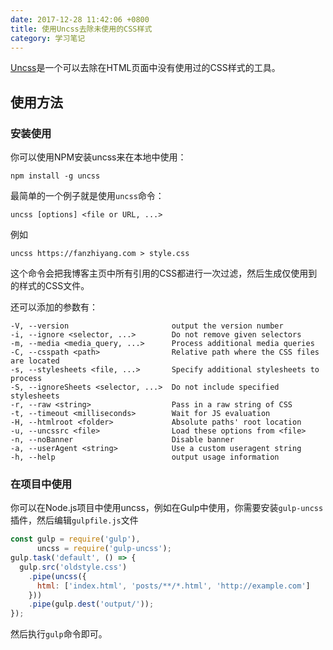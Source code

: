 ```yaml
---
date: 2017-12-28 11:42:06 +0800
title: 使用Uncss去除未使用的CSS样式
category: 学习笔记
---
```


[Uncss](https://github.com/giakki/uncss)是一个可以去除在HTML页面中没有使用过的CSS样式的工具。

## 使用方法

### 安装使用

你可以使用NPM安装uncss来在本地中使用：

```
npm install -g uncss
```

最简单的一个例子就是使用`uncss`命令：

<!-- more -->

```
uncss [options] <file or URL, ...>
```

例如

```
uncss https://fanzhiyang.com > style.css
```

这个命令会把我博客主页中所有引用的CSS都进行一次过滤，然后生成仅使用到的样式的CSS文件。

还可以添加的参数有：

```
-V, --version                       output the version number
-i, --ignore <selector, ...>        Do not remove given selectors
-m, --media <media_query, ...>      Process additional media queries
-C, --csspath <path>                Relative path where the CSS files are located
-s, --stylesheets <file, ...>       Specify additional stylesheets to process
-S, --ignoreSheets <selector, ...>  Do not include specified stylesheets
-r, --raw <string>                  Pass in a raw string of CSS
-t, --timeout <milliseconds>        Wait for JS evaluation
-H, --htmlroot <folder>             Absolute paths' root location
-u, --uncssrc <file>                Load these options from <file>
-n, --noBanner                      Disable banner
-a, --userAgent <string>            Use a custom useragent string
-h, --help                          output usage information
```

### 在项目中使用

你可以在Node.js项目中使用uncss，例如在Gulp中使用，你需要安装`gulp-uncss`插件，然后编辑`gulpfile.js`文件

```js
const gulp = require('gulp'),
      uncss = require('gulp-uncss');
gulp.task('default', () => {
  gulp.src('oldstyle.css')
    .pipe(uncss({
      html: ['index.html', 'posts/**/*.html', 'http://example.com']
    }))
    .pipe(gulp.dest('output/'));
});
```

然后执行`gulp`命令即可。